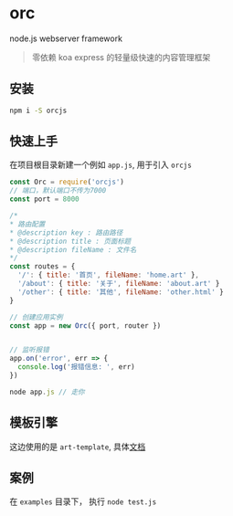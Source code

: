 # orc
node.js  webserver framework

> 零依赖 koa express 的轻量级快速的内容管理框架


## 安装

```bash
npm i -S orcjs
```



## 快速上手

在项目根目录新建一个例如 `app.js`, 用于引入 `orcjs`


```js
const Orc = require('orcjs')
// 端口，默认端口不传为7000
const port = 8000

/*
* 路由配置
* @description key : 路由路径
* @description title : 页面标题
* @description fileName : 文件名
*/
const routes = {
  '/': { title: '首页', fileName: 'home.art' },
  '/about': { title: '关于', fileName: 'about.art' }
  '/other': { title: '其他', fileName: 'other.html' }
}

// 创建应用实例
const app = new Orc({ port, router })


// 监听报错
app.on('error', err => {
  console.log('报错信息: ', err)
})
```


```js
node app.js // 走你
```

## 模板引擎
这边使用的是 `art-template`, 具体[文档](https://aui.github.io/art-template/)


## 案例

在 `examples` 目录下， 执行 `node test.js`

